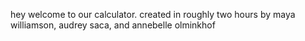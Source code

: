 hey welcome to our calculator.
created in roughly two hours by maya williamson, audrey saca, and annebelle olminkhof
